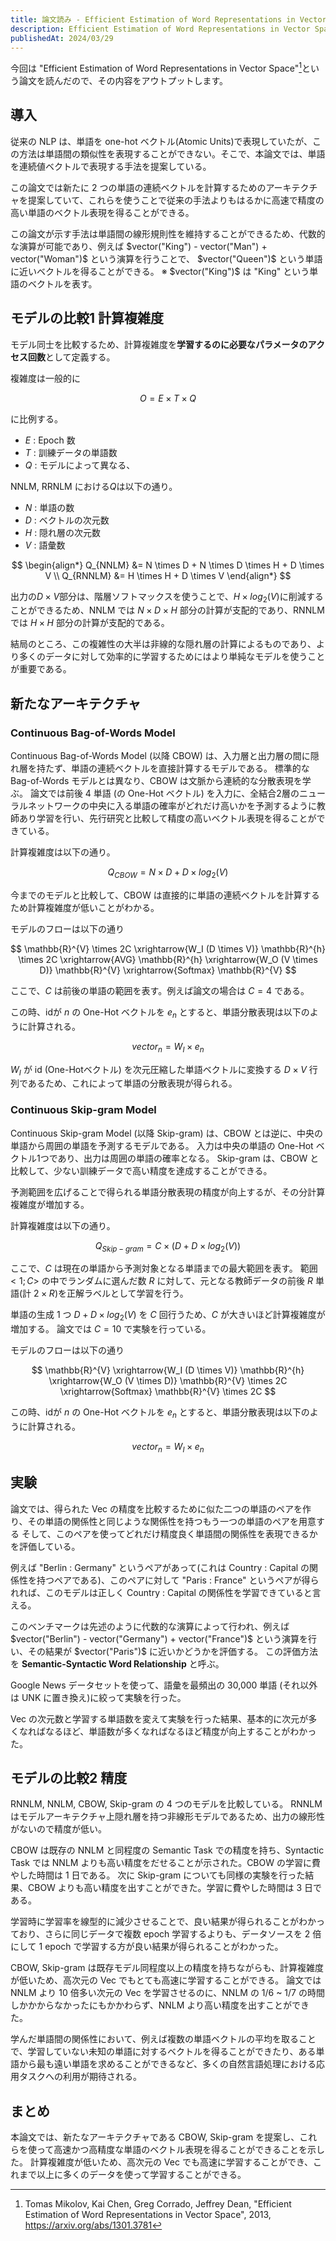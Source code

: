 ```yaml
---
title: 論文読み - Efficient Estimation of Word Representations in Vector Space
description: Efficient Estimation of Word Representations in Vector Space というWord2Vecのもととなる論文を読んだので、その内容をアウトプットします。
publishedAt: 2024/03/29
---
```


今回は "Efficient Estimation of Word Representations in Vector Space"[^1]という論文を読んだので、その内容をアウトプットします。

[^1]: Tomas Mikolov, Kai Chen, Greg Corrado, Jeffrey Dean, "Efficient Estimation of Word Representations in Vector Space", 2013, https://arxiv.org/abs/1301.3781

## 導入

従来の NLP は、単語を one-hot ベクトル(Atomic Units)で表現していたが、この方法は単語間の類似性を表現することができない。そこで、本論文では、単語を連続値ベクトルで表現する手法を提案している。

この論文では新たに 2 つの単語の連続ベクトルを計算するためのアーキテクチャを提案していて、これらを使うことで従来の手法よりもはるかに高速で精度の高い単語のベクトル表現を得ることができる。

この論文が示す手法は単語間の線形規則性を維持することができるため、代数的な演算が可能であり、例えば $vector("King") - vector("Man") + vector("Woman")$ という演算を行うことで、 $vector("Queen")$ という単語に近いベクトルを得ることができる。
※ $vector("King")$ は "King" という単語のベクトルを表す。

## モデルの比較1 計算複雑度

モデル同士を比較するため、計算複雑度を**学習するのに必要なパラメータのアクセス回数**として定義する。

複雑度は一般的に

$$
O = E \times T \times Q
$$

に比例する。

- $E$ : Epoch 数
- $T$ : 訓練データの単語数
- $Q$ : モデルによって異なる、

NNLM, RRNLM における$Q$は以下の通り。

- $N$ : 単語の数
- $D$ : ベクトルの次元数
- $H$ : 隠れ層の次元数
- $V$ : 語彙数

$$
\begin{align*}
Q_{NNLM} &=  N \times D + N \times D \times H + D \times V \\
Q_{RNNLM} &=  H \times H + D \times V
\end{align*}
$$

出力の$D \times V$部分は、階層ソフトマックスを使うことで、$H \times log_2(V)$に削減することができるため、NNLM では $N \times D \times H$ 部分の計算が支配的であり、RNNLM では $H \times H$ 部分の計算が支配的である。

結局のところ、この複雑性の大半は非線的な隠れ層の計算によるものであり、より多くのデータに対して効率的に学習するためにはより単純なモデルを使うことが重要である。

## 新たなアーキテクチャ

### Continuous Bag-of-Words Model

Continuous Bag-of-Words Model (以降 CBOW) は、入力層と出力層の間に隠れ層を持たず、単語の連続ベクトルを直接計算するモデルである。
標準的な Bag-of-Words モデルとは異なり、CBOW は文脈から連続的な分散表現を学ぶ。
論文では前後 4 単語 (の One-Hot ベクトル) を入力に、全結合2層のニューラルネットワークの中央に入る単語の確率がどれだけ高いかを予測するように教師あり学習を行い、先行研究と比較して精度の高いベクトル表現を得ることができている。

計算複雑度は以下の通り。

$$
Q_{CBOW} = N \times D + D \times log_2(V)
$$

今までのモデルと比較して、CBOW は直接的に単語の連続ベクトルを計算するため計算複雑度が低いことがわかる。

モデルのフローは以下の通り

$$
\mathbb{R}^{V} \times 2C \xrightarrow{W_I (D \times V)} \mathbb{R}^{h} \times 2C \xrightarrow{AVG} \mathbb{R}^{h} \xrightarrow{W_O (V \times D)} \mathbb{R}^{V} \xrightarrow{Softmax} \mathbb{R}^{V}
$$

ここで、$C$ は前後の単語の範囲を表す。例えば論文の場合は $C = 4$ である。

この時、idが $n$ の One-Hot ベクトルを $e_n$ とすると、単語分散表現は以下のように計算される。

$$
vector_n = W_I \times e_n
$$

$W_I$ が id (One-Hotベクトル) を次元圧縮した単語ベクトルに変換する $D \times V$ 行列であるため、これによって単語の分散表現が得られる。

### Continuous Skip-gram Model

Continuous Skip-gram Model (以降 Skip-gram) は、CBOW とは逆に、中央の単語から周囲の単語を予測するモデルである。
入力は中央の単語の One-Hot ベクトル1つであり、出力は周囲の単語の確率となる。
Skip-gram は、CBOW と比較して、少ない訓練データで高い精度を達成することができる。

予測範囲を広げることで得られる単語分散表現の精度が向上するが、その分計算複雑度が増加する。

計算複雑度は以下の通り。

$$
Q_{Skip-gram} = C \times (D + D \times log_2(V))
$$

ここで、$C$ は現在の単語から予測対象となる単語までの最大範囲を表す。
範囲 $<1; C>$ の中でランダムに選んだ数 $R$ に対して、元となる教師データの前後 $R$ 単語(計 $2 \times R$)を正解ラベルとして学習を行う。

単語の生成 1 つ $D + D \times log_2(V)$ を $C$ 回行うため、$C$ が大きいほど計算複雑度が増加する。
論文では $C = 10$ で実験を行っている。

モデルのフローは以下の通り

$$
\mathbb{R}^{V} \xrightarrow{W_I (D \times V)} \mathbb{R}^{h} \xrightarrow{W_O (V \times D)} \mathbb{R}^{V} \times 2C \xrightarrow{Softmax} \mathbb{R}^{V} \times 2C
$$

この時、idが $n$ の One-Hot ベクトルを $e_n$ とすると、単語分散表現は以下のように計算される。

$$
vector_n = W_I \times e_n
$$

## 実験

論文では、得られた Vec の精度を比較するために似た二つの単語のペアを作り、その単語の関係性と同じような関係性を持つもう一つの単語のペアを用意する
そして、このペアを使ってどれだけ精度良く単語間の関係性を表現できるかを評価している。

例えば "Berlin : Germany" というペアがあって(これは Country : Capital の関係性を持つペアである)、このペアに対して "Paris : France" というペアが得られれば、このモデルは正しく Country : Capital の関係性を学習できていると言える。

このベンチマークは先述のように代数的な演算によって行われ、例えば $vector("Berlin") - vector("Germany") + vector("France")$ という演算を行い、その結果が $vector("Paris")$ に近いかどうかを評価する。
この評価方法を **Semantic-Syntactic Word Relationship** と呼ぶ。

Google News データセットを使って、語彙を最頻出の 30,000 単語 (それ以外は UNK に置き換え)に絞って実験を行った。

Vec の次元数と学習する単語数を変えて実験を行った結果、基本的に次元が多くなればなるほど、単語数が多くなればなるほど精度が向上することがわかった。

## モデルの比較2 精度

RNNLM, NNLM, CBOW, Skip-gram の 4 つのモデルを比較している。
RNNLM はモデルアーキテクチャ上隠れ層を持つ非線形モデルであるため、出力の線形性がないので精度が低い。

CBOW は既存の NNLM と同程度の Semantic Task での精度を持ち、Syntactic Task では NNLM よりも高い精度をだせることが示された。CBOW の学習に費やした時間は 1 日である。
次に Skip-gram についても同様の実験を行った結果、CBOW よりも高い精度を出すことができた。学習に費やした時間は 3 日である。

学習時に学習率を線型的に減少させることで、良い結果が得られることがわかっており、さらに同じデータで複数 epoch 学習するよりも、データソースを 2 倍にして 1 epoch で学習する方が良い結果が得られることがわかった。

CBOW, Skip-gram は既存モデル同程度以上の精度を持ちながらも、計算複雑度が低いため、高次元の Vec でもとても高速に学習することができる。
論文では NNLM より 10 倍多い次元の Vec を学習させるのに、NNLM の 1/6 ~ 1/7 の時間しかかからなかったにもかかわらず、NNLM より高い精度を出すことができた。

学んだ単語間の関係性において、例えば複数の単語ベクトルの平均を取ることで、学習していない未知の単語に対するベクトルを得ることができたり、ある単語から最も遠い単語を求めることができるなど、多くの自然言語処理における応用タスクへの利用が期待される。

## まとめ

本論文では、新たなアーキテクチャである CBOW, Skip-gram を提案し、これらを使って高速かつ高精度な単語のベクトル表現を得ることができることを示した。
計算複雑度が低いため、高次元の Vec でも高速に学習することができ、これまで以上に多くのデータを使って学習することができる。
